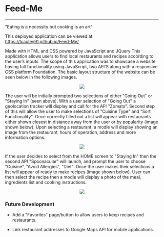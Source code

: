 # Feed-Me
<hr>
"Eating is a necessity but cooking is an art"

This deployed application can be viewed at: https://tcauley91.github.io/Feed-Me/

Made with HTML and CSS powered by JavaScript and JQuery
This application allows users to find local restaurants and recipes according to the user’s inputs. The scope of this application was to showcase a website having full functionality using JavaScript, two API’S along with a responsive CSS platform Foundation. The basic layout structure of the website can be seen below in the following images. 

<p align="center">
  <img src="https://github.com/Tcauley91/Feed-Me/blob/master/assets/images/home-screen.JPG"></img>
</p>

The user will be initially prompted two selections of either "Going Out" or "Staying In" (seen above). With a user selection of "Going Out" a geolocation tracker will display and call for the API "Zomato". Second step of this will allow the user to make selections of "Cuisine Type" and "Sort Functionality". Once correctly filled out a list will appear with restaurants either shown closest in distance away from the user or by popularity (image shown below). Upon selecting a restaurant, a modle will display showing an image from the restaurant, hours of operation, address and more information options. 

<p align="center">
  <img src="https://github.com/Tcauley91/Feed-Me/blob/master/assets/images/restaurant-screen.JPG"></img>
</p>

If the user decides to select from the HOME screen to "Staying In" then the second API "Spoonacular" will launch, and prompt the user to choose "Cuisine", "Avoid Allergies", "Diet". Once the user makes their selections a list will appear of ready to make recipes (image shown below). User can then select the recipe then a modle will display a photo of the meal, ingredients list and cooking instructions. 

<p align="center">
  <img src="https://github.com/Tcauley91/Feed-Me/blob/master/assets/images/recipe-screen.JPG"></img>
</p>

<h3>Future Development</h3>

- Add a "Favorites" page/button to allow users to keep recipes and restaurants.

- Link restaurant addresses to Google Maps API for mobile applications.

